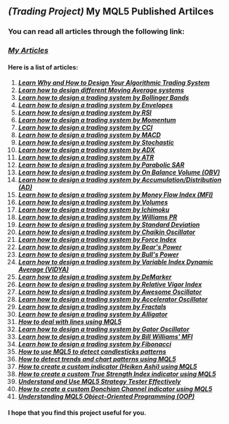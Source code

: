 ## ***(Trading Project)*** My MQL5 Published Artilces
### You can read all articles through the following link: 
### ***[My Articles](https://www.mql5.com/en/users/m.aboud/publications)***

#### Here is a list of articles:
1. ***[Learn Why and How to Design Your Algorithmic Trading System](https://www.mql5.com/en/articles/10293)***
2. ***[Learn how to design different Moving Average systems](https://www.mql5.com/en/articles/3040)***
3. ***[Learn how to design a trading system by Bollinger Bands](https://www.mql5.com/en/articles/3039)***
4. ***[Learn how to design a trading system by Envelopes](https://www.mql5.com/en/articles/10478)***
5. ***[Learn how to design a trading system by RSI](https://www.mql5.com/en/articles/10528)***
6. ***[Learn how to design a trading system by Momentum](https://www.mql5.com/en/articles/10547)***
7. ***[Learn how to design a trading system by CCI](https://www.mql5.com/en/articles/10592)***
8. ***[Learn how to design a trading system by MACD](https://www.mql5.com/en/articles/10674)***
9. ***[Learn how to design a trading system by Stochastic](https://www.mql5.com/en/articles/10692)***
10. ***[Learn how to design a trading system by ADX](https://www.mql5.com/en/articles/10715)***
11. ***[Learn how to design a trading system by ATR](https://www.mql5.com/en/articles/10748)***
12. ***[Learn how to design a trading system by Parabolic SAR](https://www.mql5.com/en/articles/10920)***
13. ***[Learn how to design a trading system by On Balance Volume (OBV)](https://www.mql5.com/en/articles/10961)***
14. ***[Learn how to design a trading system by Accumulation/Distribution (AD)](https://www.mql5.com/en/articles/10993)***
15. ***[Learn how to design a trading system by Money Flow Index (MFI)](https://www.mql5.com/en/articles/11037)***
16. ***[Learn how to design a trading system by Volumes](https://www.mql5.com/en/articles/11050)***
17. ***[Learn how to design a trading system by Ichimoku](https://www.mql5.com/en/articles/11081)***
18. ***[Learn how to design a trading system by Williams PR](https://www.mql5.com/en/articles/11142)***
19. ***[Learn how to design a trading system by Standard Deviation](https://www.mql5.com/en/articles/11185)***
20. ***[Learn how to design a trading system by Chaikin Oscillator](https://www.mql5.com/en/articles/11242)***
21. ***[Learn how to design a trading system by Force Index](https://www.mql5.com/en/articles/11269)***
22. ***[Learn how to design a trading system by Bear's Power](https://www.mql5.com/en/articles/11297)***
23. ***[Learn how to design a trading system by Bull's Power](https://www.mql5.com/en/articles/11327)***
24. ***[Learn how to design a trading system by Variable Index Dynamic Average (VIDYA)](https://www.mql5.com/en/articles/11341)***
25. ***[Learn how to design a trading system by DeMarker](https://www.mql5.com/en/articles/11394)***
26. ***[Learn how to design a trading system by Relative Vigor Index](https://www.mql5.com/en/articles/11425)***
27. ***[Learn how to design a trading system by Awesome Oscillator](https://www.mql5.com/en/articles/11468)***
28. ***[Learn how to design a trading system by Accelerator Oscillator](https://www.mql5.com/en/articles/11467)***
29. ***[Learn how to design a trading system by Fractals](https://www.mql5.com/en/articles/11620)***
30. ***[Learn how to design a trading system by Alligator](https://www.mql5.com/en/articles/11549)***
31. ***[How to deal with lines using MQL5](https://www.mql5.com/en/articles/11538)***
32. ***[Learn how to design a trading system by Gator Oscillator](https://www.mql5.com/en/articles/11928)***
33. ***[Learn how to design a trading system by Bill Williams' MFI](https://www.mql5.com/en/articles/12172)***
34. ***[Learn how to design a trading system by Fibonacci](https://www.mql5.com/en/articles/12301)***
35. ***[How to use MQL5 to detect candlesticks patterns](https://www.mql5.com/en/articles/12385)***
36. ***[How to detect trends and chart patterns using MQL5](https://www.mql5.com/en/articles/12479)***
37. ***[How to create a custom indicator (Heiken Ashi) using MQL5](https://www.mql5.com/en/articles/12510)***
38. ***[How to create a custom True Strength Index indicator using MQL5](https://www.mql5.com/en/articles/12570)***
39. ***[Understand and Use MQL5 Strategy Tester Effectively](https://www.mql5.com/en/articles/12635)***
40. ***[How to create a custom Donchian Channel indicator using MQL5](https://www.mql5.com/en/articles/12711)***
41. ***[Understanding MQL5 Object-Oriented Programming (OOP)](https://www.mql5.com/en/articles/12813)***



#### I hope that you find this project useful for you.

